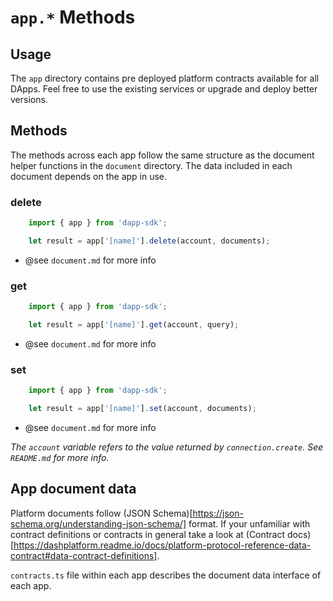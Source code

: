 # `app.*` Methods

## Usage

The `app` directory contains pre deployed platform contracts available for all DApps. Feel free to use the existing services or upgrade and deploy better versions.

## Methods

The methods across each app follow the same structure as the document helper functions in the `document` directory. The data included in each document depends on the app in use.

### delete

```js
    import { app } from 'dapp-sdk';

    let result = app['[name]'].delete(account, documents);
```

- @see `document.md` for more info

### get
```js
    import { app } from 'dapp-sdk';

    let result = app['[name]'].get(account, query);
```

- @see `document.md` for more info

### set

```js
    import { app } from 'dapp-sdk';

    let result = app['[name]'].set(account, documents);
```

- @see `document.md` for more info

*The `account` variable refers to the value returned by `connection.create`. See `README.md` for more info.*

## App document data

Platform documents follow (JSON Schema)[https://json-schema.org/understanding-json-schema/] format. If your unfamiliar with contract definitions or contracts in general take a look at (Contract docs)[https://dashplatform.readme.io/docs/platform-protocol-reference-data-contract#data-contract-definitions].

`contracts.ts` file within each app describes the document data interface of each app.